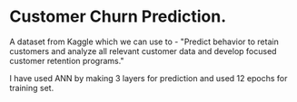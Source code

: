 
# Customer Churn Prediction.

A dataset from Kaggle which we can use to - 
"Predict behavior to retain customers and analyze all relevant customer data and develop focused customer retention programs."

I have used ANN by making 3 layers for prediction and used 12 epochs for training set.




